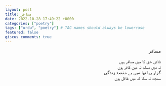 ```yaml
---
layout: post
title: مسافر
date: 2022-10-28 17:49:22 +0000
categories: ["poetry"]
tags: ["urdu", "poetry"] # TAG names should always be lowercase
featured: false
giscus_comments: true
---
```


<div dir="rtl" align="right">
مسافر<br><br>
تلاش حق کا میں مسافر ہوں
<br>نہ میں مسلم نہ میں کافر ہوں
<br>گزار رہا تھا میں بے مقصد زندگی
<br>سمجھ نہ سکا کہ میں غافل ہوں

 </div>
